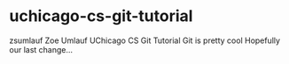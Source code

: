 # uchicago-cs-git-tutorial
zsumlauf Zoe Umlauf
UChicago CS Git Tutorial
Git is pretty cool
Hopefully our last change...
